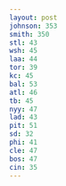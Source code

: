 ```yaml
---
layout: post
johnson: 353
smith: 350
stl: 43
wsh: 45
laa: 44
tor: 39
kc: 45
bal: 53
atl: 46
tb: 45
nyy: 47
lad: 43
pit: 51
sd: 32
phi: 41
cle: 47
bos: 47
cin: 35
---
```

